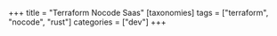 +++
title = "Terraform Nocode Saas"
[taxonomies]
tags = ["terraform", "nocode", "rust"]
categories = ["dev"]
+++


